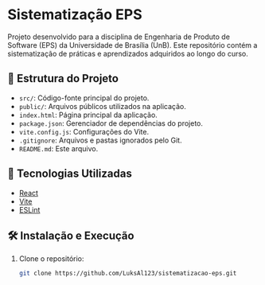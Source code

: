 # Sistematização EPS

Projeto desenvolvido para a disciplina de Engenharia de Produto de Software (EPS) da Universidade de Brasília (UnB). Este repositório contém a sistematização de práticas e aprendizados adquiridos ao longo do curso.

## 📁 Estrutura do Projeto

- `src/`: Código-fonte principal do projeto.
- `public/`: Arquivos públicos utilizados na aplicação.
- `index.html`: Página principal da aplicação.
- `package.json`: Gerenciador de dependências do projeto.
- `vite.config.js`: Configurações do Vite.
- `.gitignore`: Arquivos e pastas ignorados pelo Git.
- `README.md`: Este arquivo.

## 🚀 Tecnologias Utilizadas

- [React](https://reactjs.org/)
- [Vite](https://vitejs.dev/)
- [ESLint](https://eslint.org/)

## 🛠️ Instalação e Execução

1. Clone o repositório:

   ```bash
   git clone https://github.com/LuksAl123/sistematizacao-eps.git
